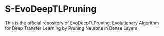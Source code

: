 # S-EvoDeepTLPruning

This is the official repository of EvoDeepTLPruning: Evolutionary Algorithm for Deep Transfer Learning by Pruning Neurons in Dense Layers
